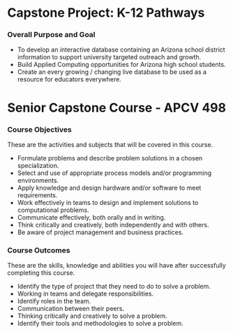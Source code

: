 # Capstone Project: K-12 Pathways

### Overall Purpose and Goal

- To develop an interactive database containing an Arizona school district information to support university targeted outreach and growth.
- Build Applied Computing opportunities for Arizona high school students.
- Create an every growing / changing live database to be used as a resource for educators everywhere.

# Senior Capstone Course - APCV 498

### Course Objectives

These are the activities and subjects that will be covered in this course.

- Formulate problems and describe problem solutions in a chosen specialization.
- Select and use of appropriate process models and/or programming environments.
- Apply knowledge and design hardware and/or software to meet requirements.
- Work effectively in teams to design and implement solutions to computational problems.
- Communicate effectively, both orally and in writing.
- Think critically and creatively, both independently and with others.
- Be aware of project management and business practices.

### Course Outcomes

These are the skills, knowledge and abilities you will have after successfully completing this course.

- Identify the type of project that they need to do to solve a problem.
- Working in teams and delegate responsibilities.
- Identify roles in the team.
- Communication between their peers.
- Thinking critically and creatively to solve a problem.
- Identify their tools and methodologies to solve a problem.
